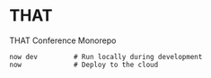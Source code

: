 # THAT
THAT Conference Monorepo

```
now dev         # Run locally during development
now             # Deploy to the cloud
```
